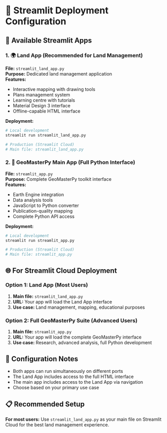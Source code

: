 # 🚀 Streamlit Deployment Configuration

## 📁 Available Streamlit Apps

### 1. 🌍 Land App (Recommended for Land Management)
**File:** `streamlit_land_app.py`  
**Purpose:** Dedicated land management application  
**Features:**
- Interactive mapping with drawing tools
- Plans management system
- Learning centre with tutorials
- Material Design 3 interface
- Offline-capable HTML interface

**Deployment:**
```bash
# Local development
streamlit run streamlit_land_app.py

# Production (Streamlit Cloud)
# Main file: streamlit_land_app.py
```

### 2. 🔬 GeoMasterPy Main App (Full Python Interface)
**File:** `streamlit_app.py`  
**Purpose:** Complete GeoMasterPy toolkit interface  
**Features:**
- Earth Engine integration
- Data analysis tools
- JavaScript to Python converter
- Publication-quality mapping
- Complete Python API access

**Deployment:**
```bash
# Local development
streamlit run streamlit_app.py

# Production (Streamlit Cloud)
# Main file: streamlit_app.py
```

## 🌐 For Streamlit Cloud Deployment

### Option 1: Land App (Most Users)
1. **Main file:** `streamlit_land_app.py`
2. **URL:** Your app will load the Land App interface
3. **Use case:** Land management, mapping, educational purposes

### Option 2: Full GeoMasterPy Suite (Advanced Users)
1. **Main file:** `streamlit_app.py` 
2. **URL:** Your app will load the complete GeoMasterPy interface
3. **Use case:** Research, advanced analysis, full Python development

## 🔧 Configuration Notes

- Both apps can run simultaneously on different ports
- The Land App includes access to the full HTML interface
- The main app includes access to the Land App via navigation
- Choose based on your primary use case

## 📋 Recommended Setup

**For most users:** Use `streamlit_land_app.py` as your main file on Streamlit Cloud for the best land management experience.